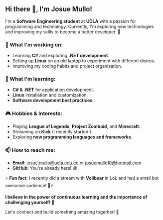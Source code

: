 ## Hi there 👋, I'm Josue Mullo!

I'm a **Software Engineering student** at **UDLA** with a passion for programming and technology. Currently, I'm exploring new technologies and improving my skills to become a better developer. 🚀

### 🔭 What I'm working on:
- Learning **C#** and exploring **.NET development**.
- Setting up **Linux** on an old laptop to experiment with different distros.
- Improving my coding habits and project organization.

### 🌱 What I'm learning:
- **C# & .NET** for application development.
- **Linux** installation and customization.
- **Software development best practices**.

### 🎮 Hobbies & Interests:
- Playing **League of Legends**, **Project Zomboid**, and **Minecraft**.
- Streaming on **Kick** (I recently started!).
- Exploring **new programming languages and frameworks**.

### 📫 How to reach me:
- **Email**: josue.mullo@udla.edu.ec or josuemullo10@hotmail.com
- **GitHub**: You're already here! 😃

⚡ **Fun fact**: I recently did a stream with **Volibear** in LoL and had a small but awesome audience! 🐻⚡

**I believe in the power of continuous learning and the importance of challenging yourself!** 💪

Let's connect and build something amazing together! 🚀
